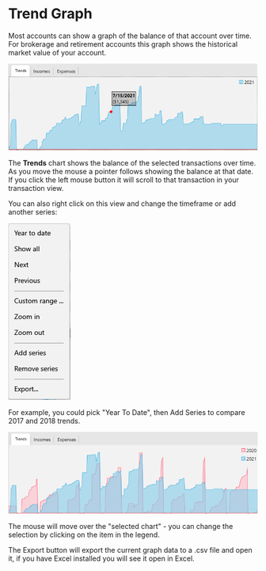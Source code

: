 # Trend Graph

Most accounts can show a graph of the balance of that account over time.  For brokerage and retirement accounts this graph shows the
historical market value of your account.

![](../Images/Trend%20Graph.png)

The **Trends**  chart shows the balance of the selected transactions over time. As you move the mouse a pointer follows showing the balance at that date. If you click the left mouse button it will scroll to that transaction in your transaction view. 

You can also right click on this view and change the timeframe or add another series:

![](../Images/Trend%20Graph1.png)

For example, you could pick "Year To Date", then Add Series to compare 2017 and 2018 trends.

![](../Images/Trend%20Graph2.png)

The mouse will move over the "selected chart" - you can change the selection by clicking on the item in the legend.

The Export button will export the current graph data to a .csv file and open it, if you have Excel installed you will see it open in Excel.



